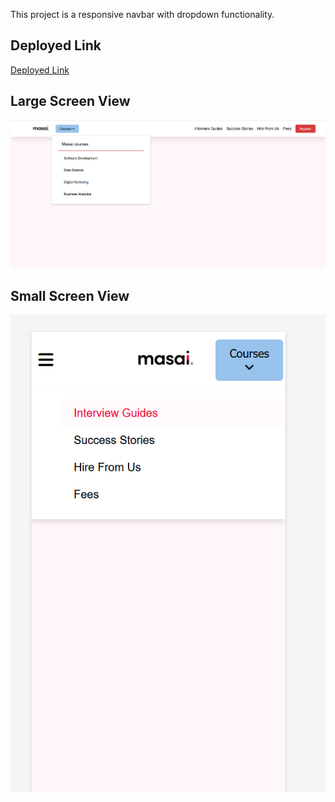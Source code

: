 This project is a responsive navbar with dropdown functionality.


## Deployed Link
[Deployed Link ](https://mellow-kashata-7a85df.netlify.app/)



## Large Screen View
![Navbar for Large Screen](Week1/Day2/StaticNavbar/assets/large_screen.png)



## Small Screen View
![Navbar for Small Screens](Week1/Day2/StaticNavbar/assets/small_screen.png)